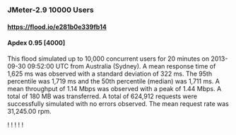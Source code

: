 
### JMeter-2.9 10000 Users
#### https://flood.io/e281b0e339fb14
#### Apdex 0.95 [4000]
This flood simulated up to 10,000 concurrent users for 20 minutes on  2013-09-30 09:52:00 UTC from Australia (Sydney). A mean response time of 1,625 ms was observed with a standard deviation of 322 ms. The 95th percentile was 1,719 ms and the 50th percentile (median) was 1,711 ms. A mean throughput of 1.14 Mbps was observed with a peak of 1.44 Mbps. A total of 180 MB was transferred. A total of 624,912 requests were successfully simulated with no errors observed. The mean request rate was 31,245.00 rpm. 

\![](./gc/e281b0e339fb14/tenured_size.jpg)
\![](./gc/e281b0e339fb14/collection_pause_time.jpg)
\![](./gc/e281b0e339fb14/cpu_real.jpg)
\![](./gc/e281b0e339fb14/promoted_size.jpg)
\![](./gc/e281b0e339fb14/young_size.jpg)

